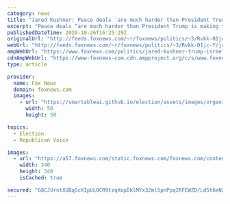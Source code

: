 ```yaml
---
category: news
title: "Jared Kushner: Peace deals 'are much harder than President Trump is making them look'"
excerpt: "Peace deals “are much harder than President Trump is making them look,” White House adviser Jared Kushner, who has been involved in brokering the Middle East peace deals, told “Fox & Friends” on Monday."
publishedDateTime: 2020-10-26T16:25:29Z
originalUrl: "http://feeds.foxnews.com/~r/foxnews/politics/~3/Rvkk-01jc-Y/jared-kushner-trump-israel-peace-deals"
webUrl: "http://feeds.foxnews.com/~r/foxnews/politics/~3/Rvkk-01jc-Y/jared-kushner-trump-israel-peace-deals"
ampWebUrl: "https://www.foxnews.com/politics/jared-kushner-trump-israel-peace-deals.amp"
cdnAmpWebUrl: "https://www-foxnews-com.cdn.ampproject.org/c/s/www.foxnews.com/politics/jared-kushner-trump-israel-peace-deals.amp"
type: article

provider:
  name: Fox News
  domain: foxnews.com
  images:
    - url: "https://smartableai.github.io/election/assets/images/organizations/foxnews.com-50x50.jpg"
      width: 50
      height: 50

topics:
  - Election
  - Republican Voice

images:
  - url: "https://a57.foxnews.com/static.foxnews.com/foxnews.com/content/uploads/2020/10/340/340/Talia-Kaplan.jpg?ve=1&tl=1"
    width: 340
    height: 340
    isCached: true

secured: "G8CJUrntXUBqScXIpULOCR9tzqXopDklMYx32ml5pnPpq2RFEWZD/LdSt6eN2IpzZ2MBYSArFCpVerNX4LavZcuY0WUR/tdDhTVAxh+ok3KDZwJYgXSaRwczKpQS8gEhOwj/IeiEqKQva56WFcHZIigRINVLFJE0Vey7PSqW99PeZrvcx4HrvlzP8zmPZMyoysbKoutz3fViEIWPmFpPSLDbM1qkXYy6faHLvsbhGH8MiwULoEoU8oxKfqADlHgr1Lm6eANvdXsyXOh1CE1toia8h/A5hH24srNatJL2Nc1rMzWI6o/bzWP0Sj/NMkLskLY+lVv1ERVwPthn8wTvnkhbIgyk2K8GYFXCoF7POsY=;Tqnl4M6ktkiFmG96i61GzA=="
---
```


